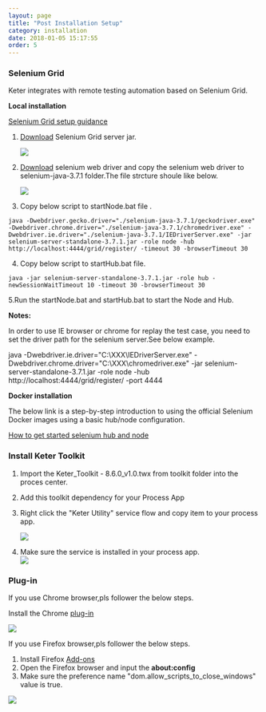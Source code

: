 ```yaml
---
layout: page
title: "Post Installation Setup"
category: installation
date: 2018-01-05 15:17:55
order: 5
---
```




### Selenium Grid

Keter integrates with remote testing automation based on Selenium Grid.

**Local installation**

[Selenium Grid setup guidance](https://github.com/SeleniumHQ/selenium/wiki/Grid2)  


1. [Download](http://selenium-release.storage.googleapis.com/3.7/selenium-server-standalone-3.7.1.jar ) Selenium Grid server jar.  

    ![][seleniumGrid]  
2. [Download](https://www.seleniumhq.org/download/) selenium web driver and copy the selenium web driver to  selenium-java-3.7.1        folder.The file strcture shoule like below.
    
    ![][webDriver]   

3. Copy below script to startNode.bat file . 
   
```
java -Dwebdriver.gecko.driver="./selenium-java-3.7.1/geckodriver.exe" -Dwebdriver.chrome.driver="./selenium-java-3.7.1/chromedriver.exe" -Dwebdriver.ie.driver="./selenium-java-3.7.1/IEDriverServer.exe" -jar selenium-server-standalone-3.7.1.jar -role node -hub http://localhost:4444/grid/register/ -timeout 30 -browserTimeout 30   
```   

4. Copy below script to startHub.bat file.  

```
java -jar selenium-server-standalone-3.7.1.jar -role hub -newSessionWaitTimeout 10 -timeout 30 -browserTimeout 30    
```

5.Run the startNode.bat and startHub.bat to start the Node and Hub.

**Notes:**

In order to use IE browser or chrome for replay the test case, you need to set the driver path for the selenium server.See below example.

java -Dwebdriver.ie.driver="C:\XXX\IEDriverServer.exe"
-Dwebdriver.chrome.driver="C:\XXX\chromedriver.exe" -jar 
selenium-server-standalone-3.7.1.jar -role node -hub http://localhost:4444/grid/register/ -port 4444

**Docker installation**

The below link is a step-by-step introduction to using the official Selenium Docker images using a basic hub/node configuration.

[How to get started selenium hub and node](https://github.com/SeleniumHQ/docker-selenium/wiki/Getting-Started-with-Hub-and-Nodes)

### Install Keter Toolkit

1. Import the Keter_Toolkit - 8.6.0_v1.0.twx from toolkit folder into the proces center.
2. Add this toolkit dependency for your Process App
3. Right click the "Keter Utility" service flow and copy item to your process app.  

   ![][toolkit]
4. Make sure the service is installed in your process app.  
   ![][service]
   
### Plug-in
If you use Chrome browser,pls follower the below steps.

Install the Chrome [plug-in](https://chrome.google.com/webstore/search/keter)

  
   ![][keter]


If you use Firefox browser,pls follower the below steps.
1. Install Firefox [Add-ons](https://addons.mozilla.org/en-US/firefox/addon/keter)
2. Open the Firefox browser and input the **about:config**
3. Make sure the preference name "dom.allow_scripts_to_close_windows" value is true.

  ![][firefox]



[toolkit]: ../images/install/toolkit.png 
[service]: ../images/install/service.png 
[keter]: ../images/install/keter.png 
[firefox]: ../images/install/firefox.png
[seleniumGrid]: ../images/install/seleniumGrid.png
[webDriver]: ../images/install/webdriver.png





